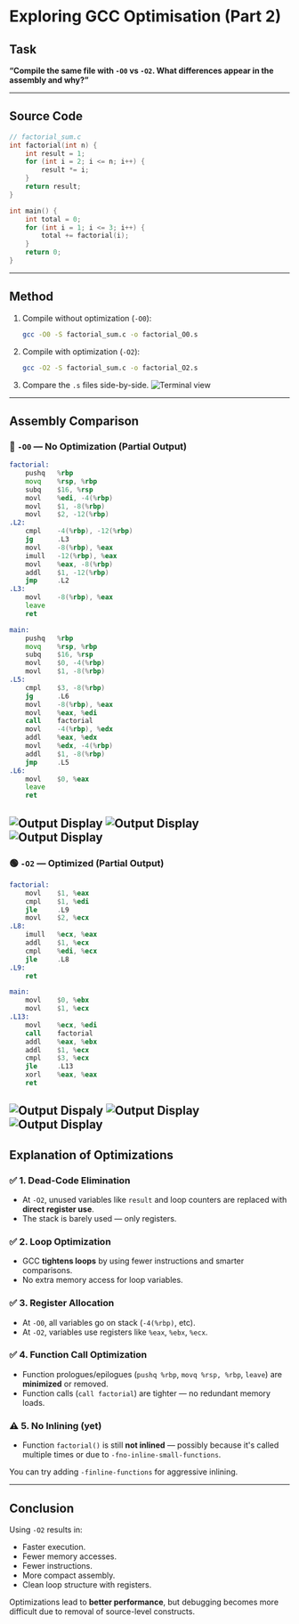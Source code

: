 
# Exploring GCC Optimisation (Part 2)

## Task
**“Compile the same file with `-O0` vs `-O2`. What differences appear in the assembly and why?”**

---

## Source Code

```c
// factorial_sum.c
int factorial(int n) {
    int result = 1;
    for (int i = 2; i <= n; i++) {
        result *= i;
    }
    return result;
}

int main() {
    int total = 0;
    for (int i = 1; i <= 3; i++) {
        total += factorial(i);
    }
    return 0;
}
```

---

## Method

1. Compile without optimization (`-O0`):
   ```bash
   gcc -O0 -S factorial_sum.c -o factorial_O0.s
   ```

2. Compile with optimization (`-O2`):
   ```bash
   gcc -O2 -S factorial_sum.c -o factorial_O2.s
   ```

3. Compare the `.s` files side-by-side.
![Terminal view](Resources/gcc_opti.png)
---

## Assembly Comparison

### 🔴 `-O0` — No Optimization (Partial Output)

```asm
factorial:
    pushq   %rbp
    movq    %rsp, %rbp
    subq    $16, %rsp
    movl    %edi, -4(%rbp)
    movl    $1, -8(%rbp)
    movl    $2, -12(%rbp)
.L2:
    cmpl    -4(%rbp), -12(%rbp)
    jg      .L3
    movl    -8(%rbp), %eax
    imull   -12(%rbp), %eax
    movl    %eax, -8(%rbp)
    addl    $1, -12(%rbp)
    jmp     .L2
.L3:
    movl    -8(%rbp), %eax
    leave
    ret

main:
    pushq   %rbp
    movq    %rsp, %rbp
    subq    $16, %rsp
    movl    $0, -4(%rbp)
    movl    $1, -8(%rbp)
.L5:
    cmpl    $3, -8(%rbp)
    jg      .L6
    movl    -8(%rbp), %eax
    movl    %eax, %edi
    call    factorial
    movl    -4(%rbp), %edx
    addl    %eax, %edx
    movl    %edx, -4(%rbp)
    addl    $1, -8(%rbp)
    jmp     .L5
.L6:
    movl    $0, %eax
    leave
    ret
```
![Output Display](Resources/factorial_O0.png)
![Output Display](Resources/factorial_O01.png)
![Output Display](Resources/factorial_O02.png)
---

### 🟢 `-O2` — Optimized (Partial Output)

```asm
factorial:
    movl    $1, %eax
    cmpl    $1, %edi
    jle     .L9
    movl    $2, %ecx
.L8:
    imull   %ecx, %eax
    addl    $1, %ecx
    cmpl    %edi, %ecx
    jle     .L8
.L9:
    ret

main:
    movl    $0, %ebx
    movl    $1, %ecx
.L13:
    movl    %ecx, %edi
    call    factorial
    addl    %eax, %ebx
    addl    $1, %ecx
    cmpl    $3, %ecx
    jle     .L13
    xorl    %eax, %eax
    ret
```
![Output Dispaly](Resources/factorial_O2.png)
![Output Display](Resources/factorial_O21.png)
![Output Display](Resources/factorial_O22.png)
---

## Explanation of Optimizations

### ✅ 1. Dead-Code Elimination
- At `-O2`, unused variables like `result` and loop counters are replaced with **direct register use**.
- The stack is barely used — only registers.

### ✅ 2. Loop Optimization
- GCC **tightens loops** by using fewer instructions and smarter comparisons.
- No extra memory access for loop variables.

### ✅ 3. Register Allocation
- At `-O0`, all variables go on stack (`-4(%rbp)`, etc).
- At `-O2`, variables use registers like `%eax`, `%ebx`, `%ecx`.

### ✅ 4. Function Call Optimization
- Function prologues/epilogues (`pushq %rbp`, `movq %rsp, %rbp`, `leave`) are **minimized** or removed.
- Function calls (`call factorial`) are tighter — no redundant memory loads.

### ⚠️ 5. No Inlining (yet)
- Function `factorial()` is still **not inlined** — possibly because it's called multiple times or due to `-fno-inline-small-functions`.

You can try adding `-finline-functions` for aggressive inlining.

---

## Conclusion

Using `-O2` results in:
- Faster execution.
- Fewer memory accesses.
- Fewer instructions.
- More compact assembly.
- Clean loop structure with registers.

Optimizations lead to **better performance**, but debugging becomes more difficult due to removal of source-level constructs.
